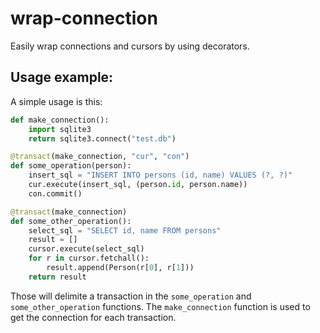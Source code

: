 # wrap-connection
Easily wrap connections and cursors by using decorators.

## Usage example:

A simple usage is this:

```python
def make_connection():
    import sqlite3
    return sqlite3.connect("test.db")

@transact(make_connection, "cur", "con")
def some_operation(person):
    insert_sql = "INSERT INTO persons (id, name) VALUES (?, ?)"
    cur.execute(insert_sql, (person.id, person.name))
    con.commit()

@transact(make_connection)
def some_other_operation():
    select_sql = "SELECT id, name FROM persons"
    result = []
    cursor.execute(select_sql)
    for r in cursor.fetchall():
        result.append(Person(r[0], r[1]))
    return result
```

Those will delimite a transaction in the `some_operation` and `some_other_operation` functions. The `make_connection` function is used to get the connection for each transaction.